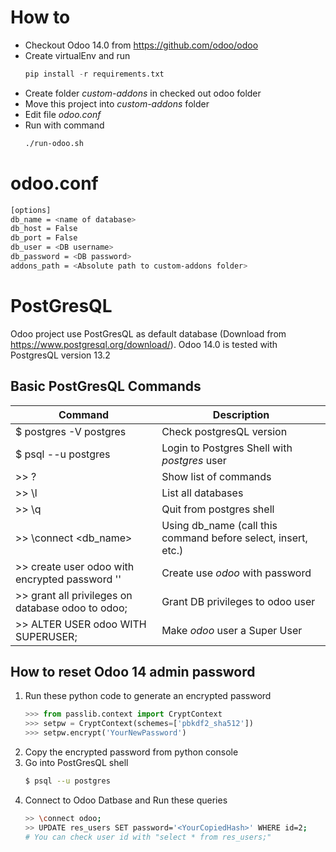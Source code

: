# How to

 - Checkout Odoo 14.0 from https://github.com/odoo/odoo
 - Create virtualEnv and run 
     ```python
    pip install -r requirements.txt
     ```
 - Create folder *custom-addons* in checked out odoo folder
 - Move this project into *custom-addons* folder
 - Edit file *odoo.conf*
 - Run with command
    ```sh
    ./run-odoo.sh
    ```

# odoo.conf
```sh
[options]
db_name = <name of database>
db_host = False
db_port = False
db_user = <DB username>
db_password = <DB password>
addons_path = <Absolute path to custom-addons folder>
```
# PostGresQL
Odoo project use PostGresQL as default database (Download from https://www.postgresql.org/download/). Odoo 14.0 is tested with PostgresQL version 13.2
## Basic PostGresQL Commands
| Command | Description |
| ------- | ----------- |
| $ postgres -V postgres | Check postgresQL version |
| $ psql --u postgres | Login to Postgres Shell with *postgres* user |
| >> \? | Show list of commands |
| >> \l | List all databases |
| >> \q | Quit from postgres shell |
| >> \connect <db_name> | Using db_name (call this command before select, insert, etc.) |
| >> create user odoo with encrypted password '<password>' | Create use *odoo* with password |
| >> grant all privileges on database odoo to odoo; | Grant DB privileges to odoo user |
| >> ALTER USER odoo WITH SUPERUSER; | Make *odoo* user a Super User |

## How to reset Odoo 14  admin password
1. Run these python code to generate an encrypted password
    ```python
    >>> from passlib.context import CryptContext
    >>> setpw = CryptContext(schemes=['pbkdf2_sha512'])
    >>> setpw.encrypt('YourNewPassword')
    ```
2. Copy the encrypted password from python console
3. Go into PostGresQL shell
    ```sh
    $ psql --u postgres
    ```
4. Connect to Odoo Datbase and Run these queries
    ```sh
    >> \connect odoo;
    >> UPDATE res_users SET password='<YourCopiedHash>' WHERE id=2;
    # You can check user id with "select * from res_users;"
